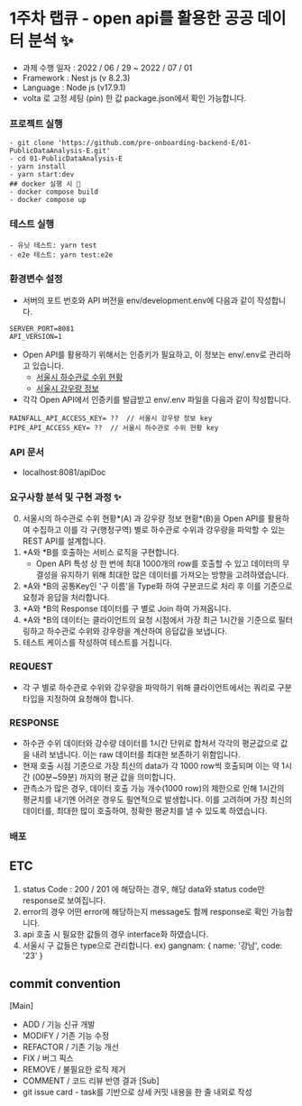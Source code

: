 # 1주차 랩큐 - open api를 활용한 공공 데이터 분석 ✨
- 과제 수행 일자 : 2022 / 06 / 29 ~ 2022 / 07 / 01
- Framework : Nest js (v 8.2.3)
- Language : Node js (v17.9.1)
- volta 로 고정 세팅 (pin) 한 값 package.json에서 확인 가능합니다.

### 프로젝트 실행
    - git clone 'https://github.com/pre-onboarding-backend-E/01-PublicDataAnalysis-E.git'
    - cd 01-PublicDataAnalysis-E
    - yarn install
    - yarn start:dev
    ## docker 실행 시 🐳
    - docker compose build
    - docker compose up

### 테스트 실행
    - 유닛 테스트: yarn test
    - e2e 테스트: yarn test:e2e

### 환경변수 설정

- 서버의 포트 번호와 API 버전을 env/development.env에 다음과 같이 작성합니다.

```
SERVER_PORT=8081 
API_VERSION=1  
```

- Open API를 활용하기 위해서는 인증키가 필요하고, 이 정보는 env/.env로 관리하고 있습니다.
  * [서울시 하수관로 수위 현황](https://data.seoul.go.kr/dataList/OA-2527/S/1/datasetView.do)
  * [서울시 강우량 정보](http://data.seoul.go.kr/dataList/OA-1168/S/1/datasetView.do)
- 각각 Open API에서 인증키를 발급받고 env/.env 파일을 다음과 같이 작성합니다.

```.env
RAINFALL_API_ACCESS_KEY= ??  // 서울시 강우량 정보 key
PIPE_API_ACCESS_KEY= ??  // 서울시 하수관로 수위 현황 key
```

### API 문서

* localhost:8081/apiDoc


### 요구사항 분석 및 구현 과정 ✨

0. 서울시의 하수관로 수위 현황*(A) 과 강우량 정보 현황*(B)을 Open API를 활용하여 수집하고 이를 각 구(행정구역) 별로 하수관로 수위과 강우량을 파악할 수 있는 REST API를 설계합니다.
1. *A와 *B를 호출하는 서비스 로직을 구현합니다.
   * Open API 특성 상 한 번에 최대 1000개의 row를 호출할 수 있고 데이터의 무결성을 유지하기 위해 최대한 많은 데이터를 가져오는 방향을 고려하였습니다. 
2. *A와 *B의 공통Key인 '구 이름'을 Type화 하여 구분코드로 처리 후 이를 기준으로 요청과 응답을 처리합니다.
3. *A와 *B의 Response 데이터를 구 별로 Join 하여 가져옵니다.
4. *A와 *B의 데이터는 클라이언트의 요청 시점에서 가장 최근 1시간을 기준으로 필터링하고 하수관로 수위와 강우량을 계산하여 응답값을 보냅니다.
5. 테스트 케이스를 작성하여 테스트를 거칩니다.


### REQUEST
- 각 구 별로 하수관로 수위와 강우량을 파악하기 위해 클라이언트에서는 쿼리로 구분 타입을 지정하여 요청해야 합니다.

### RESPONSE
- 하수관 수위 데이터와 강수량 데이터를 1시간 단위로 합쳐서 각각의 평균값으로 값을 내려 보냅니다. 이는 raw 데이터를 최대한 보존하기 위함입니다.
- 현재 호출 시점 기준으로 가장 최신의 data가 각 1000 row씩 호출되며 이는 약 1시간 (00분~59분) 까지의 평균 값을 의미합니다.
- 관측소가 많은 경우, 데이터 호출 가능 개수(1000 row)의 제한으로 인해 1시간의 평균치를 내기엔 어려운 경우도 필연적으로 발생합니다. 이를 고려하며 가장 최신의 데이터를, 최대한 많이 호출하여, 정확한 평균치를 낼 수 있도록 하였습니다.

### 배포


## ETC
1. status Code : 200 / 201 에 해당하는 경우, 해당 data와 status code만 response로 보여집니다. 
2. error의 경우 어떤 error에 해당하는지 message도 함께 response로 확인 가능합니다.
3. api 호출 시 필요한 값들의 경우 interface화 하였습니다.
4. 서울시 구 값들은 type으로 관리합니다. ex)  gangnam: { name: '강남', code: '23' } 

## commit convention
[Main]

- ADD / 기능 신규 개발 
- MODIFY / 기존 기능 수정
- REFACTOR / 기존 기능 개선
- FIX / 버그 픽스
- REMOVE / 불필요한 로직 제거
- COMMENT / 코드 리뷰 반영 결과
[Sub]
- git issue card - task를 기반으로 상세 커밋 내용을 한 줄 내외로 작성
